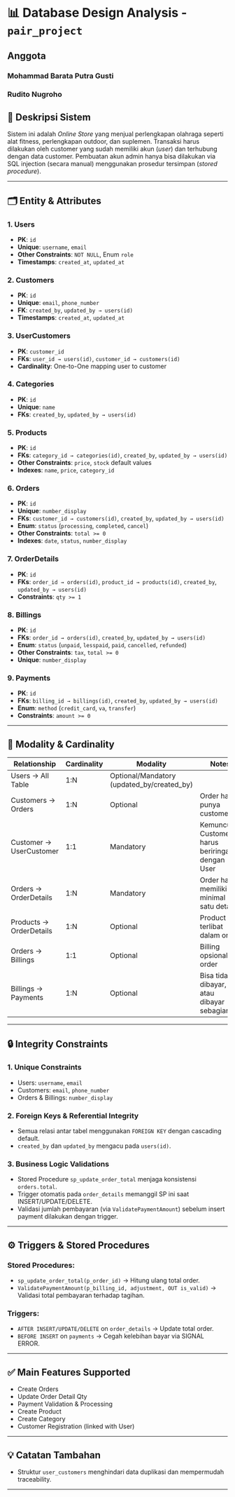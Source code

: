 # 📊 Database Design Analysis - `pair_project`

## Anggota
### Mohammad Barata Putra Gusti
### Rudito Nugroho

## 🧾 Deskripsi Sistem
Sistem ini adalah *Online Store* yang menjual perlengkapan olahraga seperti alat fitness, perlengkapan outdoor, dan suplemen. Transaksi harus dilakukan oleh customer yang sudah memiliki akun (*user*) dan terhubung dengan data customer. Pembuatan akun admin hanya bisa dilakukan via SQL injection (secara manual) menggunakan prosedur tersimpan (*stored procedure*).

---

## 🗂️ Entity & Attributes

### 1. Users
- **PK**: `id`
- **Unique**: `username`, `email`
- **Other Constraints**: `NOT NULL`, Enum `role`
- **Timestamps**: `created_at`, `updated_at`

### 2. Customers
- **PK**: `id`
- **Unique**: `email`, `phone_number`
- **FK**: `created_by`, `updated_by → users(id)`
- **Timestamps**: `created_at`, `updated_at`

### 3. UserCustomers
- **PK**: `customer_id`
- **FKs**: `user_id → users(id)`, `customer_id → customers(id)`
- **Cardinality**: One-to-One mapping user to customer

### 4. Categories
- **PK**: `id`
- **Unique**: `name`
- **FKs**: `created_by`, `updated_by → users(id)`

### 5. Products
- **PK**: `id`
- **FKs**: `category_id → categories(id)`, `created_by`, `updated_by → users(id)`
- **Other Constraints**: `price`, `stock` default values
- **Indexes**: `name`, `price`, `category_id`

### 6. Orders
- **PK**: `id`
- **Unique**: `number_display`
- **FKs**: `customer_id → customers(id)`, `created_by`, `updated_by → users(id)`
- **Enum**: `status` (`processing`, `completed`, `cancel`)
- **Other Constraints**: `total >= 0`
- **Indexes**: `date`, `status`, `number_display`

### 7. OrderDetails
- **PK**: `id`
- **FKs**: `order_id → orders(id)`, `product_id → products(id)`, `created_by`, `updated_by → users(id)`
- **Constraints**: `qty >= 1`

### 8. Billings
- **PK**: `id`
- **FKs**: `order_id → orders(id)`, `created_by`, `updated_by → users(id)`
- **Enum**: `status` (`unpaid`, `lesspaid`, `paid`, `cancelled`, `refunded`)
- **Other Constraints**: `tax`, `total >= 0`
- **Unique**: `number_display`

### 9. Payments
- **PK**: `id`
- **FKs**: `billing_id → billings(id)`, `created_by`, `updated_by → users(id)`
- **Enum**: `method` (`credit_card`, `va`, `transfer`)
- **Constraints**: `amount >= 0`

---

## 🔗 Modality & Cardinality

| Relationship | Cardinality | Modality | Notes |
|--------------|-------------|----------|-------|
| Users → All Table | 1:N | Optional/Mandatory (updated_by/created_by) |  |
| Customers → Orders | 1:N | Optional | Order harus punya customer |
| Customer → UserCustomer | 1:1 | Mandatory | Kemunculan Customer harus beriringan dengan User |
| Orders → OrderDetails | 1:N | Mandatory | Order harus memiliki minimal satu detail |
| Products → OrderDetails | 1:N | Optional | Product terlibat dalam order |
| Orders → Billings | 1:1 | Optional | Billing opsional per order |
| Billings → Payments | 1:N | Optional | Bisa tidak dibayar, atau dibayar sebagian |

---

## 🔒 Integrity Constraints

### 1. Unique Constraints
- Users: `username`, `email`
- Customers: `email`, `phone_number`
- Orders & Billings: `number_display`

### 2. Foreign Keys & Referential Integrity
- Semua relasi antar tabel menggunakan `FOREIGN KEY` dengan cascading default.
- `created_by` dan `updated_by` mengacu pada `users(id)`.

### 3. Business Logic Validations
- Stored Procedure `sp_update_order_total` menjaga konsistensi `orders.total`.
- Trigger otomatis pada `order_details` memanggil SP ini saat INSERT/UPDATE/DELETE.
- Validasi jumlah pembayaran (via `ValidatePaymentAmount`) sebelum insert payment dilakukan dengan trigger.

---

## ⚙️ Triggers & Stored Procedures

### Stored Procedures:
- `sp_update_order_total(p_order_id)` → Hitung ulang total order.
- `ValidatePaymentAmount(p_billing_id, adjustment, OUT is_valid)` → Validasi total pembayaran terhadap tagihan.

### Triggers:
- `AFTER INSERT/UPDATE/DELETE` on `order_details` → Update total order.
- `BEFORE INSERT` on `payments` → Cegah kelebihan bayar via SIGNAL ERROR.

---

## ✅ Main Features Supported

- Create Orders
- Update Order Detail Qty
- Payment Validation & Processing
- Create Product
- Create Category
- Customer Registration (linked with User)

---

## 💡 Catatan Tambahan
- Struktur `user_customers` menghindari data duplikasi dan mempermudah traceability.

---

